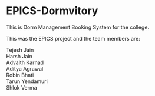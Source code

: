 # EPICS-Dormvitory

This is Dorm Management Booking System for the college. 

This was the EPICS project and the team members are:

Tejesh Jain <br>
Harsh Jain <br>
Advaith Karnad <br>
Aditya Agrawal <br>
Robin Bhati <br>
Tarun Yendamuri <br>
Shlok Verma <br>
